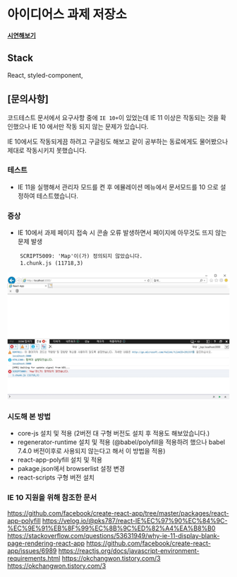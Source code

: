 # 아이디어스 과제 저장소

**[시연해보기][link]**

[link]: https://ddock4you.github.io/idus-test 'Go'

## Stack

React, styled-component,

## [문의사항]

코드테스트 문서에서 요구사항 중에 `IE 10+`이 있었는데 IE 11 이상은 작동되는 것을 확인했으나 IE 10 에서만 작동 되지 않는 문제가 있습니다.

IE 10에서도 작동되게끔 하려고 구글링도 해보고 같이 공부하는 동료에게도 물어봤으나 제대로 작동시키지 못했습니다.

<!-- 혹시 제 코드를 보게 되신다면 어떤 작업을 추가로 해야하는지 알려주실 수 있을까요? -->

### 테스트

- IE 11을 실행해서 관리자 모드를 켠 후 에뮬레이션 메뉴에서 문서모드를 10 으로 설정하여 테스트했습니다.

### 증상

- IE 10에서 과제 페이지 접속 시 콘솔 오류 발생하면서 페이지에 아무것도 뜨지 않는 문제 발생

```console
    SCRIPT5009: 'Map'이(가) 정의되지 않았습니다.
    1.chunk.js (11718,3)
```

![에러](./public/images/error.jpg)

### 시도해 본 방법

- core-js 설치 및 적용 (2버전 대 구형 버전도 설치 후 적용도 해보았습니다.)
- regenerator-runtime 설치 및 적용 (@babel/polyfill을 적용하려 했으나 babel 7.4.0 버전이후로 사용되지 않는다고 해서 이 방법을 적용)
- react-app-polyfill 설치 및 적용
- pakage.json에서 browserlist 설정 변경
- react-scripts 구형 버전 설치

### IE 10 지원을 위해 참조한 문서

<https://github.com/facebook/create-react-app/tree/master/packages/react-app-polyfill>
<https://velog.io/@pks787/react-IE%EC%97%90%EC%84%9C-%EC%9E%91%EB%8F%99%EC%8B%9C%ED%82%A4%EA%B8%B0>
<https://stackoverflow.com/questions/53631949/why-ie-11-display-blank-page-rendering-react-app>
<https://github.com/facebook/create-react-app/issues/6989>
<https://reactjs.org/docs/javascript-environment-requirements.html>
<https://okchangwon.tistory.com/3>
<https://okchangwon.tistory.com/3>
